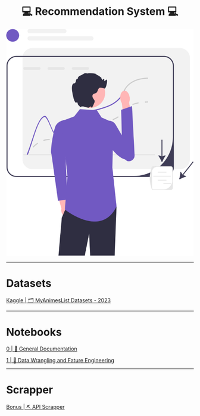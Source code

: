 <h1 align='center'>💻 Recommendation System 💻</h1>

<div align="center">
  <img src='./src/read-me-images/data-science.svg' alt='Data Science' />
</div>

---

# Datasets

[Kaggle | 🗂️ MyAnimesList Datasets - 2023](https://www.kaggle.com/datasets/dsfelix/animes-dataset-2023)

---

# Notebooks

[0 | 📃 General Documentation](https://github.com/CSFelix/recommendation-system-mba-usp-esalq/blob/main/src/0%20-%20general%20documentation.ipynb)

[1 | 🧼 Data Wrangling and Fature Engineering](https://github.com/CSFelix/recommendation-system-mba-usp-esalq/blob/main/src/1%20-%20data%20wrangling%20and%20feature%20engineering.ipynb)

---

# Scrapper

[Bonus | ⛏️ API Scrapper](https://github.com/CSFelix/recommendation-system/blob/main/bonus%20-%20scrapper.ipynb)
